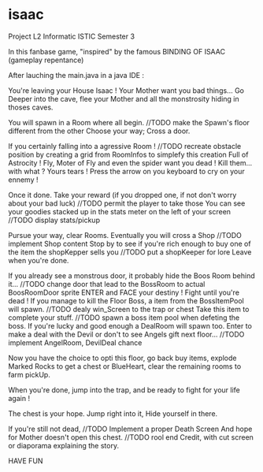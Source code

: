 # isaac
Project L2 Informatic ISTIC Semester 3


In this fanbase game, "inspired" by the famous BINDING OF ISAAC (gameplay repentance)

After lauching the main.java in a java IDE :

You're leaving your House Isaac !
Your Mother want you bad things...
Go Deeper into the cave, flee your Mother and all the monstrosity hiding in thoses caves.

You will spawn in a Room where all begin. //TODO make the Spawn's floor different from the other
Choose your way; Cross a door.

If you certainly falling into a agressive Room ! //TODO recreate obstacle position by creating a grid from RoomInfos to simplefy this creation
Full of Astrocity ! Fly, Moter of Fly and even the spider want you dead !
Kill them... with what ? Yours tears ! Press the arrow on you keyboard to cry on your ennemy !

Once it done. Take your reward (if you dropped one, if not don't worry about your bad luck) //TODO permit the player to take those
You can see your goodies stacked up in the stats meter on the left of your screen //TODO display stats/pickup

Pursue your way, clear Rooms.
Eventually you will cross a Shop //TODO implement Shop content
Stop by to see if you're rich enough to buy one of the item the shopKepper sells you //TODO put a shopKeeper for lore
Leave when you're done.

If you already see a monstrous door, it probably hide the Boos Room behind it... //TODO change door that lead to the BossRoom to actual BoosRoomDoor sprite
ENTER and FACE your destiny !
Fight until you're dead !
If you manage to kill the Floor Boss, a item from the BossItemPool will spawn. //TODO dealy win_Screen to the trap or chest
Take this item to complete your stuff. //TODO spawn a boss item pool when defeting the boss.
If you're lucky and good enough a DealRoom will spawn too.
Enter to make a deal with the Devil or don't to see Angels gift next floor... //TODO implement AngelRoom, DevilDeal chance

Now you have the choice to opti this floor, go back buy items, explode Marked Rocks to get a chest or BlueHeart, clear the remaining rooms to farm pickUp.

When you're done, jump into the trap, and be ready to fight for your life again !

The chest is your hope. Jump right into it, Hide yourself in there.

If you're still not dead, //TODO Implement a proper Death Screen
And hope for Mother doesn't open this chest. //TODO rool end Credit, with cut screen or diaporama explaining the story. 

HAVE FUN
